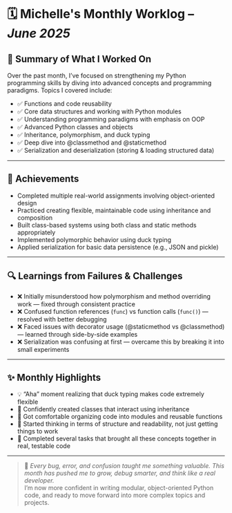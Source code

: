 # 🗓️ Michelle's Monthly Worklog – *June 2025*

## 📌 Summary of What I Worked On
Over the past month, I’ve focused on strengthening my Python programming skills by diving into advanced concepts and programming paradigms. Topics I covered include:

- ✅ Functions and code reusability
- ✅ Core data structures and working with Python modules
- ✅ Understanding programming paradigms with emphasis on OOP
- ✅ Advanced Python classes and objects
- ✅ Inheritance, polymorphism, and duck typing
- ✅ Deep dive into @classmethod and @staticmethod
- ✅ Serialization and deserialization (storing & loading structured data)

---

## 🌟 Achievements
- Completed multiple real-world assignments involving object-oriented design
- Practiced creating flexible, maintainable code using inheritance and composition
- Built class-based systems using both class and static methods appropriately
- Implemented polymorphic behavior using duck typing
- Applied serialization for basic data persistence (e.g., JSON and pickle)

---

## 🔍 Learnings from Failures & Challenges
- ❌ Initially misunderstood how polymorphism and method overriding work — fixed through consistent practice
- ❌ Confused function references (`func`) vs function calls (`func()`) — resolved with better debugging
- ❌ Faced issues with decorator usage (@staticmethod vs @classmethod) — learned through side-by-side examples
- ❌ Serialization was confusing at first — overcame this by breaking it into small experiments

---

## ✨ Monthly Highlights
- 💡 “Aha” moment realizing that duck typing makes code extremely flexible
- 🧠 Confidently created classes that interact using inheritance
- 🔁 Got comfortable organizing code into modules and reusable functions
- 🔄 Started thinking in terms of structure and readability, not just getting things to work
- 📘 Completed several tasks that brought all these concepts together in real, testable code

---

> 🧭 *Every bug, error, and confusion taught me something valuable. This month has pushed me to grow, debug smarter, and think like a real developer.*  
> I’m now more confident in writing modular, object-oriented Python code, and ready to move forward into more complex topics and projects.
